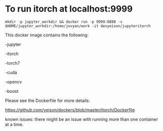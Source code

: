 # To run itorch at localhost:9999 

```mkdir -p jupyter_workdir && docker run -p 9999:8888 -v $HOME/jupyter_workdir:/home/jovyan/work -it devyeison/jupyteritorch```



This docker image contains the following:

-jupyter

-itorch

-torch7

-cuda

-opencv

-boost

Please see the Dockerfile for more details:

https://github.com/yeison/dockers/blob/master/itorch/Dockerfile

known issues:  there might be an issue with running more than one container at a time.
